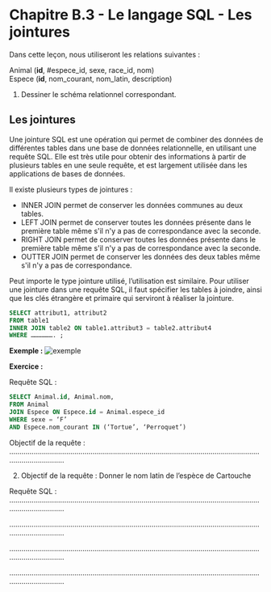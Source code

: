 # Chapitre B.3 - Le langage SQL - Les jointures
Dans cette leçon, nous utiliseront les relations suivantes :

Animal (__id__, #espece_id, sexe, race_id, nom)  
Espece (__id__, nom_courant, nom_latin, description)

1. Dessiner le schéma relationnel correspondant.

## Les jointures
Une jointure SQL est une opération qui permet de combiner des données de différentes tables dans une base de données relationnelle, en utilisant une requête SQL. Elle est très utile pour obtenir des informations à partir de plusieurs tables en une seule requête, et est largement utilisée dans les applications de bases de données.

Il existe plusieurs types de jointures :
- INNER JOIN permet de <span class="caché">conserver les données communes au deux tables</span>.
- LEFT JOIN permet de <span class="caché">conserver toutes les données présente dans le première table même s'il n'y a pas de correspondance avec la seconde</span>.
- RIGHT JOIN permet de <span class="caché">conserver toutes les données présente dans le première table même s'il n'y a pas de correspondance avec la seconde</span>.
- OUTTER JOIN permet de <span class="caché">conserver les données des deux tables même s'il n'y a pas de correspondance</span>.

Peut importe le type jointure utilisé, l’utilisation est similaire. Pour utiliser une jointure dans une requête SQL, il faut spécifier les tables à joindre, ainsi que les clés étrangère et primaire qui serviront à réaliser la jointure.

```sql
SELECT attribut1, attribut2
FROM table1
INNER JOIN table2 ON table1.attribut3 = table2.attribut4
WHERE ………………. ;
```

**Exemple :**
![exemple](./media/cours_exemple.png)

**Exercice :**

Requête SQL :
```sql
SELECT Animal.id, Animal.nom,
FROM Animal
JOIN Espece ON Espece.id = Animal.espece_id
WHERE sexe = ‘F’
AND Espece.nom_courant IN (‘Tortue’, ‘Perroquet’)
```

Objectif de la requête : ……………………………………………………………………………………………………………………………………

2. Objectif de la requête : Donner le nom latin de l’espèce de Cartouche

Requête SQL : 
……………………………………………………………………………………………………………………………………

……………………………………………………………………………………………………………………………………

……………………………………………………………………………………………………………………………………

……………………………………………………………………………………………………………………………………